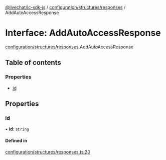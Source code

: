 [@livechat/lc-sdk-js](../README.md) / [configuration/structures/responses](../modules/configuration_structures_responses.md) / AddAutoAccessResponse

# Interface: AddAutoAccessResponse

[configuration/structures/responses](../modules/configuration_structures_responses.md).AddAutoAccessResponse

## Table of contents

### Properties

- [id](configuration_structures_responses.AddAutoAccessResponse.md#id)

## Properties

### id

• **id**: `string`

#### Defined in

[configuration/structures/responses.ts:20](https://github.com/livechat/lc-sdk-js/blob/d267eeb/src/configuration/structures/responses.ts#L20)
